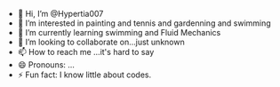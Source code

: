 - 👋 Hi, I’m @Hypertia007
- 👀 I’m interested in painting and tennis and gardenning and swimming
- 🌱 I’m currently learning swimming and Fluid Mechanics
- 💞️ I’m looking to collaborate on...just unknown
- 📫 How to reach me ...it's hard to say
- 😄 Pronouns: ...
- ⚡ Fun fact: I know little about codes.

<!---
Hypertia007/Hypertia007 is a ✨ special ✨ repository because its `README.md` (this file) appears on your GitHub profile.
You can click the Preview link to take a look at your changes.
--->
